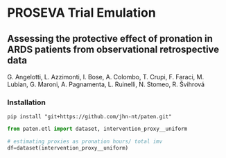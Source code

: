 # PROSEVA Trial Emulation
## Assessing the protective effect of pronation in ARDS patients from observational retrospective data
G. Angelotti, L. Azzimonti, I. Bose, A. Colombo, T. Crupi, F. Faraci, M. Lubian, G. Maroni, A. Pagnamenta, L. Ruinelli, N. Stomeo, R. Švihrová

### Installation 
`pip install "git+https://github.com/jhn-nt/paten.git"`

```python
from paten.etl import dataset, intervention_proxy__uniform

# estimating proxies as pronation hours/ total imv
df=dataset(intervention_proxy__uniform)
```